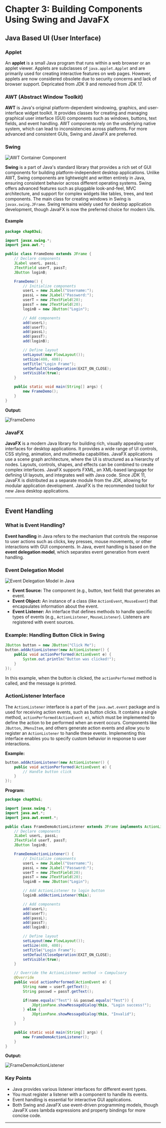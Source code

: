 # Chapter 3: Building Components Using Swing and JavaFX

## Java Based UI (User Interface)

### Applet

An **applet** is a small Java program that runs within a web browser or an applet viewer. Applets are subclasses of `java.applet.Applet` and are primarily used for creating interactive features on web pages. However, applets are now considered obsolete due to security concerns and lack of browser support. Depricated from JDK 9 and removed from JDK 17.

### AWT (Abstract Window Toolkit)

**AWT** is Java's original platform-dependent windowing, graphics, and user-interface widget toolkit. It provides classes for creating and managing graphical user interface (GUI) components such as windows, buttons, text fields, and event handling. AWT components rely on the underlying native system, which can lead to inconsistencies across platforms. For more advanced and consistent GUIs, Swing and JavaFX are preferred.

### Swing

![AWT Container Component](https://www3.ntu.edu.sg/home/ehchua/programming/java/images/AWT_ContainerComponent.png)

**Swing** is a part of Java's standard library that provides a rich set of GUI components for building platform-independent desktop applications. Unlike AWT, Swing components are lightweight and written entirely in Java, ensuring consistent behavior across different operating systems. Swing offers advanced features such as pluggable look-and-feel, MVC architecture, and support for complex widgets like tables, trees, and text components. The main class for creating windows in Swing is `javax.swing.JFrame`. Swing remains widely used for desktop application development, though JavaFX is now the preferred choice for modern UIs.

#### Example

```java
package chap03ui;

import javax.swing.*;
import java.awt.*;

public class FrameDemo extends JFrame {
    // Declare components
    JLabel userL, passL;
    JTextField userT, passT;
    JButton loginB;

    FrameDemo() {
        // Initialize components
        userL = new JLabel("Username:");
        passL = new JLabel("Password:");
        userT = new JTextField(20);
        passT = new JTextField(20);
        loginB = new JButton("Login");

        // Add components
        add(userL);
        add(userT);
        add(passL);
        add(passT);
        add(loginB);

        // Define layout
        setLayout(new FlowLayout());
        setSize(400, 400);
        setTitle("Login Frame");
        setDefaultCloseOperation(EXIT_ON_CLOSE);
        setVisible(true);
    }

    public static void main(String[] args) {
        new FrameDemo();
    }
}
```

**Output:**

![FrameDemo](../../assets/chap03ui/FrameDemo.png)

### JavaFX

**JavaFX** is a modern Java library for building rich, visually appealing user interfaces for desktop applications. It provides a wide range of UI controls, CSS styling, animation, and multimedia capabilities. JavaFX applications use a scene graph architecture, where the UI is structured as a hierarchy of nodes. Layouts, controls, shapes, and effects can be combined to create complex interfaces. JavaFX supports FXML, an XML-based language for defining UI layouts, and integrates well with Java code. Since JDK 11, JavaFX is distributed as a separate module from the JDK, allowing for modular application development. JavaFX is the recommended toolkit for new Java desktop applications.

---

## Event Handling

### What is Event Handling?

**Event handling** in Java refers to the mechanism that controls the response to user actions such as clicks, key presses, mouse movements, or other interactions with GUI components. In Java, event handling is based on the **event delegation model**, which separates event generation from event handling.

### Event Delegation Model

![Event Delegation Model in Java](https://dotnettutorials.net/wp-content/uploads/2020/08/Event-Delegation-Model-in-Java.png)

- **Event Source:** The component (e.g., button, text field) that generates an event.
- **Event Object:** An instance of a class (like `ActionEvent`, `MouseEvent`) that encapsulates information about the event.
- **Event Listener:** An interface that defines methods to handle specific types of events (e.g., `ActionListener`, `MouseListener`). Listeners are registered with event sources.

### Example: Handling Button Click in Swing

```java
JButton button = new JButton("Click Me");
button.addActionListener(new ActionListener() {
    public void actionPerformed(ActionEvent e) {
        System.out.println("Button was clicked!");
    }
});
```

In this example, when the button is clicked, the `actionPerformed` method is called, and the message is printed.

### ActionListener Interface

The `ActionListener` interface is a part of the `java.awt.event` package and is used for receiving action events, such as button clicks. It contains a single method, `actionPerformed(ActionEvent e)`, which must be implemented to define the action to be performed when an event occurs. Components like `JButton`, `JMenuItem`, and others generate action events and allow you to register an `ActionListener` to handle these events. Implementing this interface enables you to specify custom behavior in response to user interactions.

**Example:**
```java
button.addActionListener(new ActionListener() {
    public void actionPerformed(ActionEvent e) {
        // Handle button click
    }
});
```

**Program:**
```java
package chap03ui;

import javax.swing.*;
import java.awt.*;
import java.awt.event.*;

public class FrameDemoActionListener extends JFrame implements ActionListener {
    // Declare components
    JLabel userL, passL;
    JTextField userT, passT;
    JButton loginB;

    FrameDemoActionListener() {
        // Initialize components
        userL = new JLabel("Username:");
        passL = new JLabel("Password:");
        userT = new JTextField(20);
        passT = new JTextField(20);
        loginB = new JButton("Login");

        // Add ActionListener to login button
        loginB.addActionListener(this);

        // Add components
        add(userL);
        add(userT);
        add(passL);
        add(passT);
        add(loginB);

        // Define layout
        setLayout(new FlowLayout());
        setSize(400, 400);
        setTitle("Login Frame");
        setDefaultCloseOperation(EXIT_ON_CLOSE);
        setVisible(true);
    }

    // Override the ActionListener method -> Compulsory
    @Override
    public void actionPerformed(ActionEvent e) {
        String name = userT.getText();
        String passwd = passT.getText();

        if(name.equals("Test") && passwd.equals("Test")) {
            JOptionPane.showMessageDialog(this, "Login success!");
        } else {
            JOptionPane.showMessageDialog(this, "Invalid");
        }
    }

    public static void main(String[] args) {
        new FrameDemoActionListener();
    }
}
```

**Output:**

![FrameDemoActionListener](../../assets/chap03ui/FrameDemoActionListener.png)

### Key Points

- Java provides various listener interfaces for different event types.
- You must register a listener with a component to handle its events.
- Event handling is essential for interactive GUI applications.
- Both Swing and JavaFX use event-driven programming models, though JavaFX uses lambda expressions and property bindings for more concise code.

---
